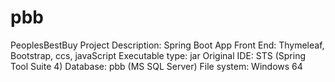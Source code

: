 # pbb
PeoplesBestBuy Project
Description: Spring Boot App
Front End: Thymeleaf, Bootstrap, ccs, javaScript
Executable type: jar
Original IDE: STS (Spring Tool Suite 4)
Database: pbb (MS SQL Server)
File system: Windows 64
